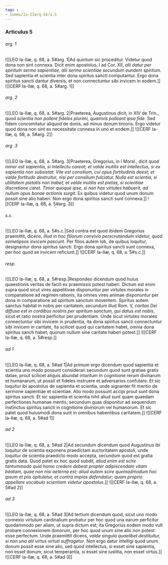 ```yaml
---
tags : 
- Summa/Ia-IIæ/q.68/a.5
---
```


### Articulus 5

###### arg. 1
![[LEO Ia-IIæ, q. 68, a. 5#arg. 1|Ad quintum sic proceditur. Videtur quod dona non sint connexa. Dicit enim apostolus, I ad Cor. XII, *alii datur per spiritum sermo sapientiae, alii sermo scientiae secundum eundem spiritum*. Sed sapientia et scientia inter dona spiritus sancti computantur. Ergo dona spiritus sancti dantur diversis, et non connectuntur sibi invicem in eodem.]]
![[CERF Ia-IIæ, q. 68, a. 5#arg. 1]]

###### arg. 2
![[LEO Ia-IIæ, q. 68, a. 5#arg. 2|Praeterea, Augustinus dicit, in XIV de Trin., quod *scientia non pollent fideles plurimi, quamvis polleant ipsa fide*. Sed fidem concomitatur aliquod de donis, ad minus donum timoris. Ergo videtur quod dona non sint ex necessitate connexa in uno et eodem.]]
![[CERF Ia-IIæ, q. 68, a. 5#arg. 2]]

###### arg. 3
![[LEO Ia-IIæ, q. 68, a. 5#arg. 3|Praeterea, Gregorius, in I Moral., dicit quod *minor est sapientia, si intellectu careat; et valde inutilis est intellectus, si ex sapientia non subsistat. Vile est consilium, cui opus fortitudinis deest; et valde fortitudo destruitur, nisi per consilium fulciatur. Nulla est scientia, si utilitatem pietatis non habet; et valde inutilis est pietas, si scientiae discretione caret. Timor quoque ipse, si non has virtutes habuerit, ad nullum opus bonae actionis surgit*. Ex quibus videtur quod unum donum possit sine alio haberi. Non ergo dona spiritus sancti sunt connexa.]]
![[CERF Ia-IIæ, q. 68, a. 5#arg. 3]]

###### s.c.
![[LEO Ia-IIæ, q. 68, a. 5#s.c.|Sed contra est quod ibidem Gregorius praemittit, dicens, *illud in hoc filiorum convivio perscrutandum videtur, quod semetipsos invicem pascunt*. Per filios autem Iob, de quibus loquitur, designantur dona spiritus sancti. Ergo dona spiritus sancti sunt connexa, per hoc quod se invicem reficiunt.]]
![[CERF Ia-IIæ, q. 68, a. 5#s.c.]]

###### resp.
![[LEO Ia-IIæ, q. 68, a. 5#resp.|Respondeo dicendum quod huius quaestionis veritas de facili ex praemissis potest haberi. Dictum est enim supra quod sicut vires appetitivae disponuntur per virtutes morales in comparatione ad regimen rationis, ita omnes vires animae disponuntur per dona in comparatione ad spiritum sanctum moventem. Spiritus autem sanctus habitat in nobis per caritatem, secundum illud Rom. V, *caritas Dei diffusa est in cordibus nostris per spiritum sanctum, qui datus est nobis*, sicut et ratio nostra perficitur per prudentiam. Unde sicut virtutes morales connectuntur sibi invicem in prudentia, ita dona spiritus sancti connectuntur sibi invicem in caritate, ita scilicet quod qui caritatem habet, omnia dona spiritus sancti habet; quorum nullum sine caritate haberi potest.]]
![[CERF Ia-IIæ, q. 68, a. 5#resp.]]

###### ad 1
![[LEO Ia-IIæ, q. 68, a. 5#ad 1|Ad primum ergo dicendum quod sapientia et scientia uno modo possunt considerari secundum quod sunt gratiae gratis datae, prout scilicet aliquis abundat intantum in cognitione rerum divinarum et humanarum, ut possit et fideles instruere et adversarios confutare. Et sic loquitur ibi apostolus de sapientia et scientia, unde signanter fit mentio de sermone sapientiae et scientiae. Alio modo possunt accipi prout sunt dona spiritus sancti. Et sic sapientia et scientia nihil aliud sunt quam quaedam perfectiones humanae mentis, secundum quas disponitur ad sequendum instinctus spiritus sancti in cognitione divinorum vel humanorum. Et sic patet quod huiusmodi dona sunt in omnibus habentibus caritatem.]]
![[CERF Ia-IIæ, q. 68, a. 5#ad 1]]

###### ad 2
![[LEO Ia-IIæ, q. 68, a. 5#ad 2|Ad secundum dicendum quod Augustinus ibi loquitur de scientia exponens praedictam auctoritatem apostoli, unde loquitur de scientia praedicto modo accepta, secundum quod est gratia gratis data. Quod patet ex hoc quod subdit, *aliud enim est scire tantummodo quid homo credere debeat propter adipiscendam vitam beatam, quae non nisi aeterna est; aliud autem scire quemadmodum hoc ipsum et piis opituletur, et contra impios defendatur; quam proprio appellare vocabulo scientiam videtur apostolus*.]]
![[CERF Ia-IIæ, q. 68, a. 5#ad 2]]

###### ad 3
![[LEO Ia-IIæ, q. 68, a. 5#ad 3|Ad tertium dicendum quod, sicut uno modo connexio virtutum cardinalium probatur per hoc quod una earum perficitur quodammodo per aliam, ut supra dictum est; ita Gregorius eodem modo vult probare connexionem donorum, per hoc quod unum sine alio non potest esse perfectum. Unde praemittit dicens, *valde singula quaelibet destituitur, si non una alii virtus virtuti suffragetur*. Non ergo datur intelligi quod unum donum possit esse sine alio, sed quod intellectus, si esset sine sapientia, non esset donum; sicut temperantia, si esset sine iustitia, non esset virtus.]]
![[CERF Ia-IIæ, q. 68, a. 5#ad 3]]

